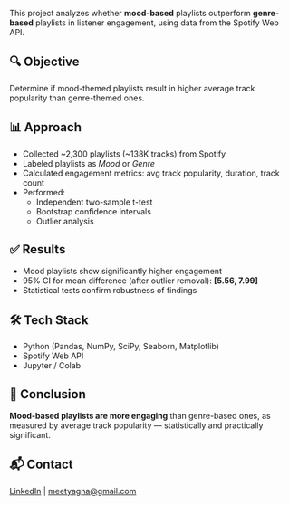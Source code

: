 This project analyzes whether **mood-based** playlists outperform **genre-based** playlists in listener engagement, using data from the Spotify Web API.

## 🔍 Objective
Determine if mood-themed playlists result in higher average track popularity than genre-themed ones.

## 📊 Approach
- Collected ~2,300 playlists (~138K tracks) from Spotify
- Labeled playlists as *Mood* or *Genre*
- Calculated engagement metrics: avg track popularity, duration, track count
- Performed:
  - Independent two-sample t-test
  - Bootstrap confidence intervals
  - Outlier analysis

## ✅ Results
- Mood playlists show significantly higher engagement  
- 95% CI for mean difference (after outlier removal): **[5.56, 7.99]**  
- Statistical tests confirm robustness of findings

## 🛠️ Tech Stack
- Python (Pandas, NumPy, SciPy, Seaborn, Matplotlib)
- Spotify Web API
- Jupyter / Colab

## 📌 Conclusion
**Mood-based playlists are more engaging** than genre-based ones, as measured by average track popularity — statistically and practically significant.

## 📬 Contact
[LinkedIn](https://www.linkedin.com/in/yagnasreependala/) | meetyagna@gmail.com
